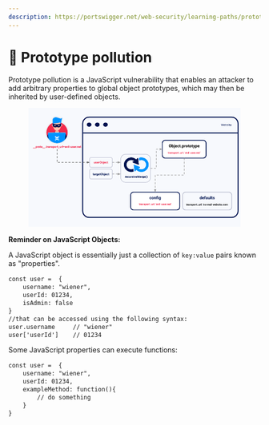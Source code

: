```yaml
---
description: https://portswigger.net/web-security/learning-paths/prototype-pollution
---
```


# 🐊 Prototype pollution

Prototype pollution is a JavaScript vulnerability that enables an attacker to add arbitrary properties to global object prototypes, which may then be inherited by user-defined objects.

<figure><img src="../../.gitbook/assets/image (19).png" alt=""><figcaption></figcaption></figure>

**Reminder on JavaScript Objects:**

A JavaScript object is essentially just a collection of `key:value` pairs known as "properties".

```
const user =  {
    username: "wiener",
    userId: 01234,
    isAdmin: false
}
//that can be accessed using the following syntax:
user.username     // "wiener"
user['userId']    // 01234
```

Some JavaScript properties can execute functions:

```
const user =  {
    username: "wiener",
    userId: 01234,
    exampleMethod: function(){
        // do something
    }
}
```
